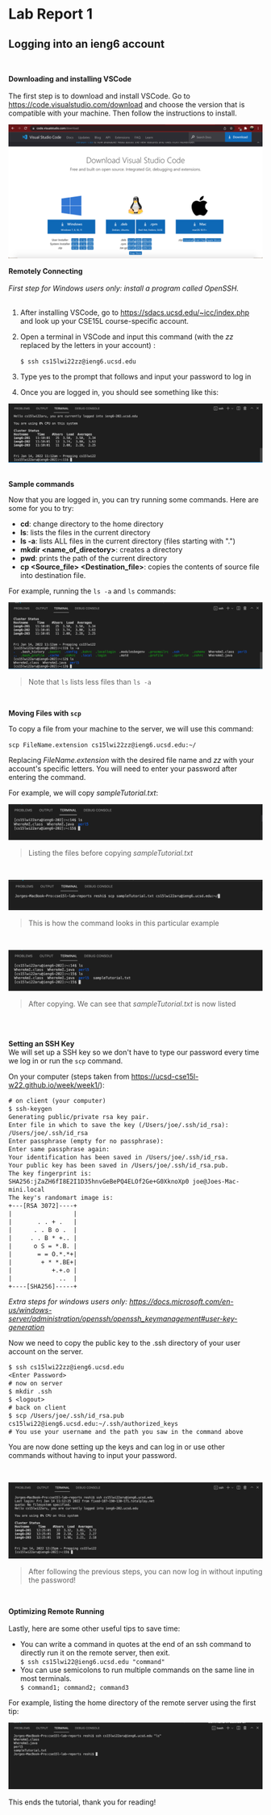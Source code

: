 
# Lab Report 1 <br />
## Logging into an ieng6  account <br />
<br />



**Downloading and installing VSCode** <br />
<br />
The first step is to download and install VSCode. Go to https://code.visualstudio.com/download and choose the version that is compatible with your machine. Then follow the instructions to install.

![Image](vscode.png) <br />


**Remotely Connecting** <br />
<br />
*First step for Windows users only: install a program called OpenSSH.* <br />
 <br />
1. After installing VSCode, go to https://sdacs.ucsd.edu/~icc/index.php and look up your CSE15L course-specific account.

2. Open a terminal in VSCode and input this command (with the *zz* replaced by the letters in your account) :

   `$ ssh cs15lwi22zz@ieng6.ucsd.edu`
3. Type yes to the prompt that follows and input your password to log in 

4. Once you are logged in, you should see something like this:

![Image](terminal1.png) <br />
<br />

**Sample commands** <br />

Now that you are logged in, you can try running some commands. Here are some for you to try:

* **cd**: change directory to the home directory
* **ls**: lists the files in the current directory
* **ls -a**: lists ALL files in the current directory (files starting with ".")
* **mkdir <name_of_directory>**: creates a directory
* **pwd**:  prints the path of the current directory
* **cp <Source_file> <Destination_file>**: copies the contents of source file into destination file.

For example, running the `ls -a` and `ls` commands:

![Image](ls.png)
>Note that `ls` lists less files than `ls -a `

<br />


**Moving Files with `scp`**

To copy a file from your machine to the server, we will use this command:

`scp FileName.extension cs15lwi22zz@ieng6.ucsd.edu:~/`

Replacing *FileName.extension* with the desired file name and *zz* with your account's specific letters. You will need to enter your password after entering the command.

For example, we will copy *sampleTutorial.txt*:

![Image](beforeCopy.png)
>Listing the files before copying *sampleTutorial.txt*

<br />

![Image](copyCommand.png)
>This is how the command looks in this particular example

<br />

![Image](afterCopy.png)
>After copying. We can see that *sampleTutorial.txt* is now listed

<br />
<br />

**Setting an SSH Key**<br />
We will set up a SSH key so we don't have to type our password every time we log in or run the `scp` command.

On your computer (steps taken from https://ucsd-cse15l-w22.github.io/week/week1/):
```
# on client (your computer)
$ ssh-keygen
Generating public/private rsa key pair.
Enter file in which to save the key (/Users/joe/.ssh/id_rsa): /Users/joe/.ssh/id_rsa
Enter passphrase (empty for no passphrase): 
Enter same passphrase again: 
Your identification has been saved in /Users/joe/.ssh/id_rsa.
Your public key has been saved in /Users/joe/.ssh/id_rsa.pub.
The key fingerprint is:
SHA256:jZaZH6fI8E2I1D35hnvGeBePQ4ELOf2Ge+G0XknoXp0 joe@Joes-Mac-mini.local
The key's randomart image is:
+---[RSA 3072]----+
|                 |
|       . . + .   |
|      . . B o .  |
|     . . B * +.. |
|      o S = *.B. |
|       = = O.*.*+|
|        + * *.BE+|
|           +.+.o |
|             ..  |
+----[SHA256]-----+
```

*Extra steps for windows users only: https://docs.microsoft.com/en-us/windows-server/administration/openssh/openssh_keymanagement#user-key-generation*

Now we need to copy the public key to the .ssh directory of your user account on the server.

```
$ ssh cs15lwi22zz@ieng6.ucsd.edu
<Enter Password>
# now on server
$ mkdir .ssh
$ <logout>
# back on client
$ scp /Users/joe/.ssh/id_rsa.pub cs15lwi22@ieng6.ucsd.edu:~/.ssh/authorized_keys
# You use your username and the path you saw in the command above
```
You are now done setting up the keys and can log in or use other commands without having to input your password.

<br/>

![Image](loggedIn.png)
>After following the previous steps, you can now log in without inputing the password!

<br/>


**Optimizing Remote Running**<br/><br/>
Lastly, here are some other useful tips to save time:
* You can write a command in quotes at the end of an ssh command to directly run it on the remote server, then exit.<br/>
`$ ssh cs15lwi22@ieng6.ucsd.edu "command"`
* You can use semicolons to run multiple commands on the same line in most terminals.<br/>
`$ command1; command2; command3`

For example, listing the home directory  of the remote server using the first tip:

![Image](lsExample.png)

This ends the tutorial, thank you for reading!























	